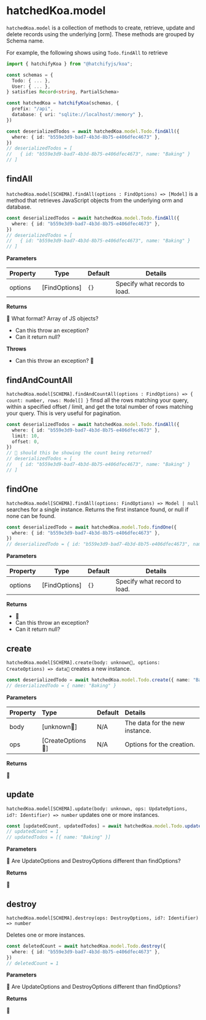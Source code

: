 # hatchedKoa.model

`hatchedKoa.model` is a collection of methods to create, retrieve, update and delete records using the underlying [orm]. These methods 
are grouped by Schema name.

For example, the following shows using `Todo.findAll` to retrieve 

```ts
import { hatchifyKoa } from "@hatchifyjs/koa";

const schemas = {
  Todo: { ... },
  User: { ... },
} satisfies Record<string, PartialSchema>

const hatchedKoa = hatchifyKoa(schemas, {
  prefix: "/api",
  database: { uri: "sqlite://localhost/:memory" },
})

const deserializedTodos = await hatchedKoa.model.Todo.findAll({
  where: { id: "b559e3d9-bad7-4b3d-8b75-e406dfec4673" },
})
// deserializedTodos = [
//   { id: "b559e3d9-bad7-4b3d-8b75-e406dfec4673", name: "Baking" }
// ]
```

## findAll

`hatchedKoa.model[SCHEMA].findAll(options : FindOptions) => [Model]` is a method that retrieves JavaScript objects from the underlying orm and database.

```ts
const deserializedTodos = await hatchedKoa.model.Todo.findAll({
  where: { id: "b559e3d9-bad7-4b3d-8b75-e406dfec4673" },
})
// deserializedTodos = [
//   { id: "b559e3d9-bad7-4b3d-8b75-e406dfec4673", name: "Baking" }
// ]
```

__Parameters__

| Property    | Type           | Default | Details                       |
| ----------- | -------------- | ------- | ----------------------------- |
| options | \[FindOptions] | `{}`    | Specify what records to load. |

__Returns__

🛑 What format? Array of JS objects?

- Can this throw an exception?
- Can it return null?

__Throws__

- Can this throw an exception? 🛑

## findAndCountAll

`hatchedKoa.model[SCHEMA].findAndCountAll(options : FindOptions) => { count: number, rows: Model[] }` finsd all the rows matching your query, within a specified offset / limit, and get the total number of rows matching your query. This is very useful for pagination.

```ts
const deserializedTodos = await hatchedKoa.model.Todo.findAll({
  where: { id: "b559e3d9-bad7-4b3d-8b75-e406dfec4673" },
  limit: 10,
  offset: 0,
})
// 🛑 should this be showing the count being returned?
// deserializedTodos = [
//   { id: "b559e3d9-bad7-4b3d-8b75-e406dfec4673", name: "Baking" }
// ]
```


## findOne 

`hatchedKoa.model[SCHEMA].findAll(options: FindOptions) => Model | null` searches for a single instance. Returns the first instance found, or null if none can be found.

```ts
const deserializedTodo = await hatchedKoa.model.Todo.findOne({
  where: { id: "b559e3d9-bad7-4b3d-8b75-e406dfec4673" },
})
// deserializedTodo = { id: "b559e3d9-bad7-4b3d-8b75-e406dfec4673", name: "Baking" }
```

__Parameters__

| Property    | Type           | Default | Details                       |
| ----------- | -------------- | ------- | ----------------------------- |
| options | \[FindOptions] | `{}`    | Specify what record to load. |

__Returns__

- 🛑 
- Can this throw an exception?
- Can it return null?


## create 

`hatchedKoa.model[SCHEMA].create(body: unknown🛑, options: CreateOptions) => data🛑` creates a new instance.

```ts
const deserializedTodo = await hatchedKoa.model.Todo.create({ name: "Baking" })
// deserializedTodo = { name: "Baking" }
```

__Parameters__

| Property | Type             | Default | Details                        |
| :------- | :--------------- | :------ | :----------------------------- |
| body     | \[unknown🛑]       | N/A     | The data for the new instance. |
| ops      | \[CreateOptions🛑] | N/A     | Options for the creation.      |

__Returns__

🛑 

## update

`hatchedKoa.model[SCHEMA].update(body: unknown, ops: UpdateOptions, id?: Identifier) => number` updates one or more instances.

```ts
const [updatedCount, updatedTodos] = await hatchedKoa.model.Todo.update({ name: "Serving" }, { where: { id: "b559e3d9-bad7-4b3d-8b75-e406dfec4673" } })
// updatedCount = 1
// updatedTodos = [{ name: "Baking" }]
```

__Parameters__

🛑 Are UpdateOptions and DestroyOptions different than findOptions?

__Returns__

🛑 

## destroy

`hatchedKoa.model[SCHEMA].destroy(ops: DestroyOptions, id?: Identifier) => number`

Deletes one or more instances.

```ts
const deletedCount = await hatchedKoa.model.Todo.destroy({
  where: { id: "b559e3d9-bad7-4b3d-8b75-e406dfec4673" },
})
// deletedCount = 1
```

__Parameters__

🛑 Are UpdateOptions and DestroyOptions different than findOptions?

__Returns__

🛑 
